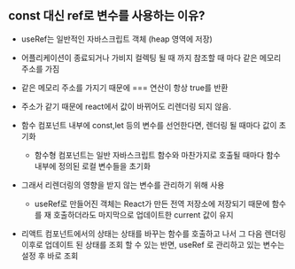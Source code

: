 ## const 대신 ref로 변수를 사용하는 이유?

- useRef는 일반적인 자바스크립트 객체 (heap 영역에 저장)
- 어플리케이션이 종료되거나 가비지 컬렉팅 될 때 까지 참조할 때 마다 같은 메모리 주소를 가짐
- 같은 메모리 주소를 가지기 때문에 === 연산이 항상 true를 반환
- 주소가 같기 때문에 react에서 값이 바뀌어도 리렌더링 되지 않음.

- 함수 컴포넌트 내부에 const,let 등의 변수를 선언한다면, 렌더링 될 때마다 값이 초기화
  - 함수형 컴포넌트는 일반 자바스크립트 함수와 마찬가지로 호출될 때마다 함수 내부에 정의된 로컬 변수들을 초기화
- 그래서 리렌더링의 영향을 받지 않는 변수를 관리하기 위해 사용

  - useRef로 만들어진 객체는 React가 만든 전역 저장소에 저장되기 때문에 함수를 재 호출하더라도 마지막으로 업데이트한 current 값이 유지

- 리액트 컴포넌트에서의 상태는 상태를 바꾸는 함수를 호출하고 나서 그 다음 렌더링 이후로 업데이트 된 상태를 조회 할 수 있는 반면, useRef 로 관리하고 있는 변수는 설정 후 바로 조회
